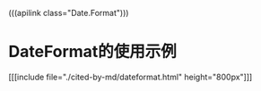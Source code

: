 (((apilink class="Date.Format")))
# DateFormat的使用示例

[[[include file="./cited-by-md/dateformat.html" height="800px"]]]